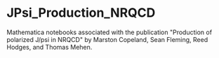 # JPsi_Production_NRQCD
 
Mathematica notebooks associated with the publication "Production of polarized J/psi in NRQCD" by Marston Copeland, Sean Fleming, Reed Hodges, and Thomas Mehen.